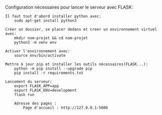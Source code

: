 Configuration nécessaires pour lancer le serveur avec FLASK:

    Il faut tout d'abord installer python avec:
        sudo apt-get install python3

    Créer un dossier, se placer dedans et creer un environnement virtuel avec:
        mkdir nom-projet && cd nom-projet
        python3 -m venv env

    Activer l'environnement avec:
        source env/bin/activate

    Mettre à jour pip et installer les outils nécessaires(FLASK...):
        python -m pip install --upgrade pip
        pip install -r requirements.txt

    Lancement du serveur:
        export FLASK_APP=app 
        export FLASK_ENV=development 
        flask run

        Adresse des pages : 
	        Page d'accueil : http://127.0.0.1:5000
